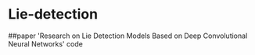 # Lie-detection
 
##paper 'Research on Lie Detection Models Based on Deep Convolutional Neural Networks' code
